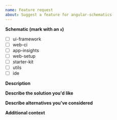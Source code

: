 ```yaml
---
name: Feature request
about: Suggest a feature for angular-schematics
---
```


**Schematic (mark with an `x`)**
<!-- Can you pin-point the schematic or schematics that are relevant for this feature request? -->
- [ ] ui-framework
- [ ] web-ci
- [ ] app-insights
- [ ] web-setup
- [ ] starter-kit
- [ ] utils
- [ ] ide

**Description**
<!-- A clear and concise description of the problem or missing capability -->


**Describe the solution you'd like**
<!-- If you have a solution in mind, please describe it. -->

**Describe alternatives you've considered**
<!-- Have you considered any alternative solutions or workarounds? -->

**Additional context**
<!-- Add any other context or screenshots about the feature request here. -->
